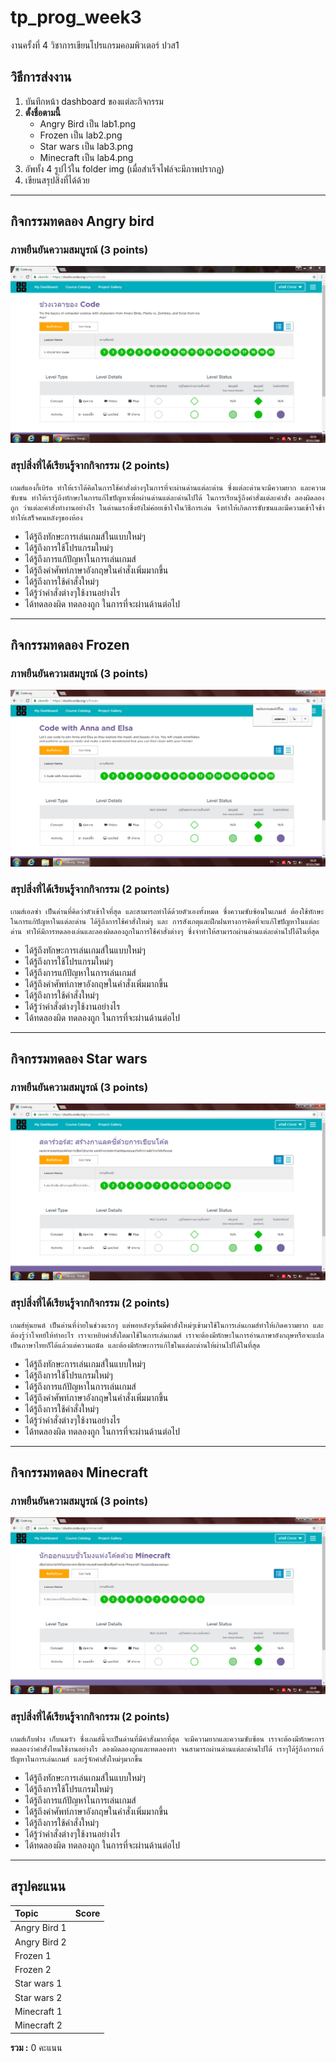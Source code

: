 # tp_prog_week3
งานครั้งที่ 4 วิชาการเขียนโปรแกรมคอมพิวเตอร์ ปวส1

## วิธีการส่งงาน

1.  บันทึกหน้า dashboard ของแต่ละกิจกรรม
2.  **ตั้งชื่อตามนี้**
    -  Angry Bird เป็น lab1.png
    -  Frozen เป็น lab2.png
    -  Star wars เป็น lab3.png
    -  Minecraft เป็น lab4.png
3.  อัพทั้ง 4 รูปไว้ใน folder img (เมื่อสำเร็จไฟล์จะมีภาพปรากฎ)
4.  เขียนสรุปสิ่งที่ได้ด้วย

------------------------------------------

## กิจกรรมทดลอง Angry bird

### ภาพยืนยันความสมบูรณ์ (3 points)

![Not Found](lab1.PNG)

### สรุปสิ่งที่ได้เรียนรู้จากกิจกรรม (2 points)

    เกมส์แองกี้เบิร์ด ทำให้เราได้คิดในการใช้คำสั่งต่างๆในการที่จะผ่านด่านแต่ละด่าน ซึ่งแต่ละด่านจะมีความยาก และความซับซน ทำให้เรารู้ถึงทักษะในการแก้ไขปัญหาเพื่อผ่านด่านแต่ละด่านไปได้ ในการเรียนรู้ถึงคำสั่งแต่ละคำสั่ง ลองผิดลองถูก ว่าแต่ละคำสั่งทำงานอย่างไร ในด่านแรกซึ่งยังไม่ค่อยเข้าใจในวิธีการเล่น จึงทำให้เกิดการซับซนและมีความเข้าใจช้า ทำให้เสร็จคนหลังๆของห้อง 
- ได้รู้ถึงทักษะการเล่นเกมส์ในแบบใหม่ๆ
- ได้รู้ถึงการใช้โปรแกรมใหม่ๆ
- ได้รู้ถึงการแก้ปัญหาในการเล่นเกมส์
- ได้รู้ถึงคำศัพท์ภาษาอังกฤษในคำสั่งเพิ่มมากขึ้น
- ได้รู้ถึงการใช้คำสั่งใหม่ๆ 
- ได้รู้ว่าคำสั่งต่างๆใช้งานอย่างไร
- ได้ทดลองผิด ทดลองถูก ในการที่จะผ่านด้านต่อไป


-------------------------------------------

## กิจกรรมทดลอง Frozen

### ภาพยืนยันความสมบูรณ์ (3 points)

![Not Found](lab2.PNG)

### สรุปสิ่งที่ได้เรียนรู้จากกิจกรรม (2 points)

    เกมส์เอลซ่า เป็นด่านที่คิดว่าตัวเข้าใจที่สุด และสามารถทำได้ด้วยตัวเองทั้งหมด ซึ่งความซับซ้อนในเกมส์ ต้องใช้ทักษะในการแก้ปัญหาในแต่ละด่าน ได้รู้ถึงการใช้คำสั่งใหม่ๆ และ การสังเกตุและฝึกฝนทางการคิดที่จะแก้ไขปัญหาในแต่ละด่าน ทำให้มีการทดลองเล่นและลองผิดลองถูกในการใช้คำสั่งต่างๆ ซึ่งจำทำให้สามารถผ่านด่านแต่ละด่านไปได้ในที่สุด
- ได้รู้ถึงทักษะการเล่นเกมส์ในแบบใหม่ๆ
- ได้รู้ถึงการใช้โปรแกรมใหม่ๆ
- ได้รู้ถึงการแก้ปัญหาในการเล่นเกมส์
- ได้รู้ถึงคำศัพท์ภาษาอังกฤษในคำสั่งเพิ่มมากขึ้น
- ได้รู้ถึงการใช้คำสั่งใหม่ๆ 
- ได้รู้ว่าคำสั่งต่างๆใช้งานอย่างไร
- ได้ทดลองผิด ทดลองถูก ในการที่จะผ่านด้านต่อไป


------------------------------------------

## กิจกรรมทดลอง Star wars

### ภาพยืนยันความสมบูรณ์ (3 points)

![Not Found](lab3.PNG)

### สรุปสิ่งที่ได้เรียนรู้จากกิจกรรม (2 points)

    เกมส์หุ่นยนต์ เป็นด่านที่ง่ายในช่วงแรกๆ แต่พอหลังๆเริ่มมีคำสั่งใหม่ๆเข้ามาใช้ในการเล่นเกมส์ทำให้เกิดความยาก และต้องรู้ว่าโจทย์ให้ทำอะไร เราจะหยิบคำสั่งใดมาใช้ในการเล่นเกมส์ เราจะต้องมีทักษะในการอ่านภาษาอังกฤษหรือจะแปลเป็นภาษาไทยก็ได้แล้วแต่ความถนัด และต้องมีทักษะการแก้ไขในแต่ละด่านให้ผ่านไปได้ในที่สุด
- ได้รู้ถึงทักษะการเล่นเกมส์ในแบบใหม่ๆ
- ได้รู้ถึงการใช้โปรแกรมใหม่ๆ
- ได้รู้ถึงการแก้ปัญหาในการเล่นเกมส์
- ได้รู้ถึงคำศัพท์ภาษาอังกฤษในคำสั่งเพิ่มมากขึ้น
- ได้รู้ถึงการใช้คำสั่งใหม่ๆ 
- ได้รู้ว่าคำสั่งต่างๆใช้งานอย่างไร
- ได้ทดลองผิด ทดลองถูก ในการที่จะผ่านด้านต่อไป


-------------------------------------------

## กิจกรรมทดลอง Minecraft

### ภาพยืนยันความสมบูรณ์ (3 points)

![Not Found](lab4.PNG)

### สรุปสิ่งที่ได้เรียนรู้จากกิจกรรม (2 points)

    เกมส์เก็บฟาง เก็บนมวัว ซึ่งเกมส์นี้จะเป็นด่านที่มีคำสั่งมากที่สุด จะมีความยากและความซับซ้อน เราจะต้องมีทักษะการทดลองว่าคำสั่งไหนใช้งานอย่างไร ลองผิดลองถูกและทดลองทำ จนสามารถผ่านด่านแต่ละด่านไปได้ เราๆได้รู้ถึงการแก้ปัญหาในการเล่นเกมส์ และรู้จักคำสั่งใหม่ๆมากขึ้น
- ได้รู้ถึงทักษะการเล่นเกมส์ในแบบใหม่ๆ
- ได้รู้ถึงการใช้โปรแกรมใหม่ๆ
- ได้รู้ถึงการแก้ปัญหาในการเล่นเกมส์
- ได้รู้ถึงคำศัพท์ภาษาอังกฤษในคำสั่งเพิ่มมากขึ้น
- ได้รู้ถึงการใช้คำสั่งใหม่ๆ 
- ได้รู้ว่าคำสั่งต่างๆใช้งานอย่างไร
- ได้ทดลองผิด ทดลองถูก ในการที่จะผ่านด้านต่อไป


-------------------------------------------

## สรุปคะแนน

| Topic          | Score           |
| :------------- | :-------------: |
| Angry Bird 1   |                 |
| Angry Bird 2   |                 |
| Frozen 1       |                 |
| Frozen 2       |                 |
| Star wars 1    |                 |
| Star wars 2    |                 |
| Minecraft 1    |                 |
| Minecraft 2    |                 |

**รวม :** 0 คะแนน
